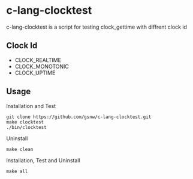 # c-lang-clocktest

c-lang-clocktest is a script for testing clock_gettime with diffrent clock id

## Clock Id

* CLOCK_REALTIME
* CLOCK_MONOTONIC
* CLOCK_UPTIME

## Usage

Installation and Test
```
git clone https://github.com/gsnw/c-lang-clocktest.git
make clocktest
./bin/clocktest
```

Uninstall
```
make clean
```

Installation, Test and Uninstall
```
make all
```